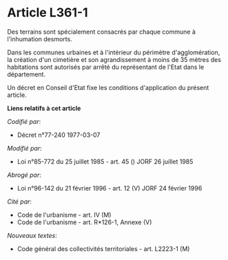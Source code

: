 # Article L361-1

Des terrains sont spécialement consacrés par chaque commune à l'inhumation desmorts. 

Dans les communes urbaines et à l'intérieur du périmètre d'agglomération, la création d'un cimetière et son agrandissement à
moins de 35 mètres des habitations sont autorisés par arrêté du représentant de l'Etat dans le département.

Un décret en Conseil d'Etat fixe les conditions d'application du présent article.

**Liens relatifs à cet article**

_Codifié par_:

  - Décret n°77-240 1977-03-07

_Modifié par_:

  - Loi n°85-772 du 25 juillet 1985 - art. 45 () JORF 26 juillet 1985

_Abrogé par_:

  - Loi n°96-142 du 21 février 1996 - art. 12 (V) JORF 24 février 1996

_Cité par_:

  - Code de l'urbanisme - art. IV (M)
  - Code de l'urbanisme - art. R*126-1, Annexe (V)

_Nouveaux textes_:

  - Code général des collectivités territoriales - art. L2223-1 (M)
